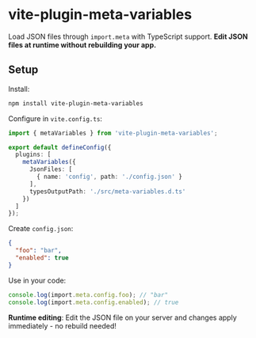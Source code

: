 # vite-plugin-meta-variables

Load JSON files through `import.meta` with TypeScript support. **Edit JSON files at runtime without rebuilding your app.**

## Setup

Install:
```bash
npm install vite-plugin-meta-variables
```

Configure in `vite.config.ts`:
```typescript
import { metaVariables } from 'vite-plugin-meta-variables';

export default defineConfig({
  plugins: [
    metaVariables({
      JsonFiles: [
        { name: 'config', path: './config.json' }
      ],
      typesOutputPath: './src/meta-variables.d.ts'
    })
  ]
});
```

Create `config.json`:
```json
{
  "foo": "bar",
  "enabled": true
}
```

Use in your code:
```typescript
console.log(import.meta.config.foo); // "bar"
console.log(import.meta.config.enabled); // true
```

**Runtime editing**: Edit the JSON file on your server and changes apply immediately - no rebuild needed!